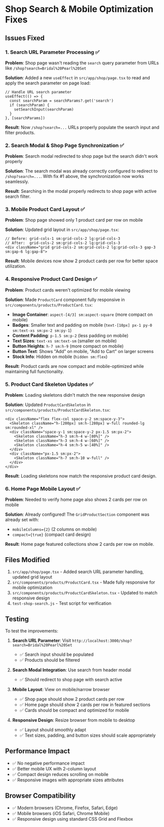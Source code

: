 # Shop Search & Mobile Optimization Fixes

## Issues Fixed

### 1. Search URL Parameter Processing ✅
**Problem**: Shop page wasn't reading the `search` query parameter from URLs like `/shop?search=Bridal%20Pearl%20Set`

**Solution**: Added a new `useEffect` in `src/app/shop/page.tsx` to read and apply the search parameter on page load:

```tsx
// Handle URL search parameter
useEffect(() => {
  const searchParam = searchParams?.get('search')
  if (searchParam) {
    setSearchInput(searchParam)
  }
}, [searchParams])
```

**Result**: Now `/shop?search=...` URLs properly populate the search input and filter products.

### 2. Search Modal & Shop Page Synchronization ✅
**Problem**: Search modal redirected to shop page but the search didn't work properly

**Solution**: The search modal was already correctly configured to redirect to `/shop?search=...`. With fix #1 above, the synchronization now works seamlessly.

**Result**: Searching in the modal properly redirects to shop page with active search filter.

### 3. Mobile Product Card Layout ✅
**Problem**: Shop page showed only 1 product card per row on mobile

**Solution**: Updated grid layout in `src/app/shop/page.tsx`:

```tsx
// Before: grid-cols-1 sm:grid-cols-2 lg:grid-cols-3
// After:  grid-cols-2 sm:grid-cols-2 lg:grid-cols-3
<div className="grid grid-cols-2 sm:grid-cols-2 lg:grid-cols-3 gap-3 sm:gap-6 lg:gap-8">
```

**Result**: Mobile devices now show 2 product cards per row for better space utilization.

### 4. Responsive Product Card Design ✅
**Problem**: Product cards weren't optimized for mobile viewing

**Solution**: Made `ProductCard` component fully responsive in `src/components/products/ProductCard.tsx`:

- **Image Container**: `aspect-[4/3] sm:aspect-square` (more compact on mobile)
- **Badges**: Smaller text and padding on mobile (`text-[10px] px-1 py-0 sm:text-xs sm:px-2 sm:py-1`)
- **Content Padding**: `p-1.5 sm:p-2` (less padding on mobile)
- **Text Sizes**: `text-xs sm:text-sm` (smaller on mobile)
- **Button Heights**: `h-7 sm:h-9` (more compact on mobile)
- **Button Text**: Shows "Add" on mobile, "Add to Cart" on larger screens
- **Stock Info**: Hidden on mobile (`hidden sm:flex`)

**Result**: Product cards are now compact and mobile-optimized while maintaining full functionality.

### 5. Product Card Skeleton Updates ✅
**Problem**: Loading skeletons didn't match the new responsive design

**Solution**: Updated `ProductCardSkeleton` in `src/components/products/ProductCardSkeleton.tsx`:

```tsx
<div className="flex flex-col space-y-2 sm:space-y-3">
  <Skeleton className="h-[200px] sm:h-[280px] w-full rounded-lg sm:rounded-xl" />
  <div className="space-y-1 sm:space-y-2 px-1.5 sm:px-2">
    <Skeleton className="h-3 sm:h-4 w-[80%]" />
    <Skeleton className="h-3 sm:h-4 w-[60%]" />
    <Skeleton className="h-4 sm:h-5 w-[40%]" />
  </div>
  <div className="px-1.5 sm:px-2">
    <Skeleton className="h-7 sm:h-10 w-full" />
  </div>
</div>
```

**Result**: Loading skeletons now match the responsive product card design.

### 6. Home Page Mobile Layout ✅
**Problem**: Needed to verify home page also shows 2 cards per row on mobile

**Solution**: Already configured! The `GridProductSection` component was already set with:
- `mobileColumns={2}` (2 columns on mobile)
- `compact={true}` (compact card design)

**Result**: Home page featured collections show 2 cards per row on mobile.

## Files Modified

1. `src/app/shop/page.tsx` - Added search URL parameter handling, updated grid layout
2. `src/components/products/ProductCard.tsx` - Made fully responsive for mobile optimization
3. `src/components/products/ProductCardSkeleton.tsx` - Updated to match responsive design
4. `test-shop-search.js` - Test script for verification

## Testing

To test the improvements:

1. **Search URL Parameter**: Visit `http://localhost:3000/shop?search=Bridal%20Pearl%20Set`
   - ✅ Search input should be populated
   - ✅ Products should be filtered

2. **Search Modal Integration**: Use search from header modal
   - ✅ Should redirect to shop page with search active

3. **Mobile Layout**: View on mobile/narrow browser
   - ✅ Shop page should show 2 product cards per row
   - ✅ Home page should show 2 cards per row in featured sections
   - ✅ Cards should be compact and optimized for mobile

4. **Responsive Design**: Resize browser from mobile to desktop
   - ✅ Layout should smoothly adapt
   - ✅ Text sizes, padding, and button sizes should scale appropriately

## Performance Impact

- ✅ No negative performance impact
- ✅ Better mobile UX with 2-column layout
- ✅ Compact design reduces scrolling on mobile
- ✅ Responsive images with appropriate sizes attributes

## Browser Compatibility

- ✅ Modern browsers (Chrome, Firefox, Safari, Edge)
- ✅ Mobile browsers (iOS Safari, Chrome Mobile)
- ✅ Responsive design using standard CSS Grid and Flexbox
